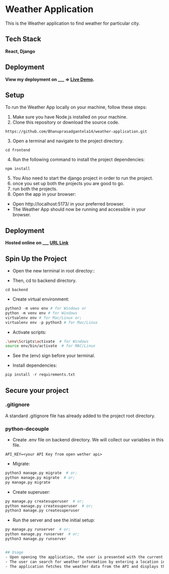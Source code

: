 # Weather Application
This is the Weather application to find weather for particular city.

## Tech Stack
**React, Django**



## Deployment
**View my deployment on ___ => [Live Demo]().**

## Setup
To run the Weather App locally on your machine, follow these steps:
1.	Make sure you have Node.js installed on your machine.
2.	Clone this repository or download the source code.
```
https://github.com/Bhanuprasadgantela14/weather-application.git
```
3. Open a terminal and navigate to the project directory.
```
cd frontend
```
4. Run the following command to install the project dependencies:
```
npm install
```
5. You Also need to start the django project in order to run the project.
6. once you set up both the projects you are good to go.
7. run both the projects.
8. Open the app in your browser:
- Open http://localhost:5173/ in your preferred browser.
- The Weather App should now be running and accessible in your browser.


## Deployment

**Hosted online on ___ [URL Link]()**

## Spin Up the Project

- Open the new terminal in root directoy::

- Then, cd to backend directory.
```
cd backend
```

- Create virtual environment:
```py
python3 -m venv env # for Windows or
python -m venv env # for Windows
virtualenv env # for Mac/Linux or;
virtualenv env -p python3 # for Mac/Linux
```

- Activate scripts:
```bash
.\env\Scripts\activate  # for Windows
source env/bin/activate  # for MAC/Linux
```

- See the (env) sign before your terminal.

- Install dependencies:
```py
pip install -r requirements.txt
```

## Secure your project

### .gitignore

A standard .gitignore file has already added to the project root directory. 

### python-decouple

- Create .env file on backend directory. We will collect our variables in this file.
```
API_KEY=<your API Key from open wether api>
```

- Migrate:
```bash
python3 manage.py migrate  # or;
python manage.py migrate  # or;
py manage.py migrate
```

- Create superuser:
```bash
py manage.py createsuperuser  # or;
python manage.py createsuperuser  # or;
python3 manage.py createsuperuser
```


- Run the server and see the initial setup:
```bash
py manage.py runserver  # or;
python manage.py runserver  # or;
python3 manage.py runserver


## Usage
- Upon opening the application, the user is presented with the current weather conditions for their current location.
- The user can search for weather information by entering a location in the search bar and pressing Enter or clicking the search button.
- The application fetches the weather data from the API and displays the current conditions.
